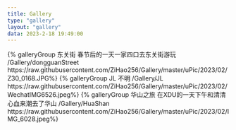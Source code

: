 ```yaml
---
title: Gallery
type: "gallery"
layout: "gallery"
data: 2023-2-18 19:49:00
---
```


<div class="gallery-group-main">
{% galleryGroup 东关街 春节后的一天一家四口去东关街游玩 /Gallery/dongguanStreet https://raw.githubusercontent.com/ZiHao256/Gallery/master/uPic/2023/02/Z30_0168.JPG%}
{% galleryGroup JL 不明 /Gallery/JL https://raw.githubusercontent.com/ZiHao256/Gallery/master/uPic/2023/02/WechatIMG6526.jpeg%}
{% galleryGroup 华山之旅 在XDU的一天下午和清清心血来潮去了华山 /Gallery/HuaShan https://raw.githubusercontent.com/ZiHao256/Gallery/master/uPic/2023/02/IMG_6028.jpeg%}
</div>

